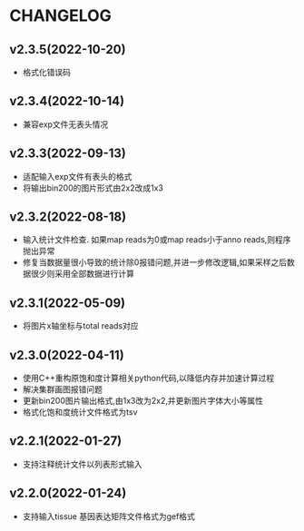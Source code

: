 # CHANGELOG

## v2.3.5(2022-10-20)

* 格式化错误码

## v2.3.4(2022-10-14)

* 兼容exp文件无表头情况

## v2.3.3(2022-09-13)

* 适配输入exp文件有表头的格式
* 将输出bin200的图片形式由2x2改成1x3

## v2.3.2(2022-08-18)

* 输入统计文件检查. 如果map reads为0或map reads小于anno reads,则程序抛出异常
* 修复当数据量很小导致的统计除0报错问题,并进一步修改逻辑,如果采样之后数据很少则采用全部数据进行计算

## v2.3.1(2022-05-09)

* 将图片x轴坐标与total reads对应

## v2.3.0(2022-04-11)

* 使用C++重构原饱和度计算相关python代码,以降低内存并加速计算过程
* 解决集群画图报错问题
* 更新bin200图片输出格式,由1x3改为2x2,并更新图片字体大小等属性
* 格式化饱和度统计文件格式为tsv

## v2.2.1(2022-01-27)

* 支持注释统计文件以列表形式输入

## v2.2.0(2022-01-24)

* 支持输入tissue 基因表达矩阵文件格式为gef格式

